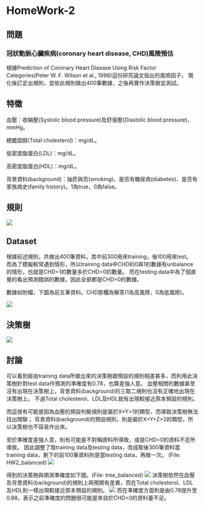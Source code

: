 # HomeWork-2

## 問題
### 冠狀動脈心臟疾病(coronary heart disease, CHD)風險預估

根據Prediction of Coronary Heart Disease Using Risk Factor Categories(Peter W. F. Wilson et al., 1998)這份研究論文指出的風險因子，
簡化後訂定出規則，並依此規則做出400筆數據，之後再實作決策樹並測試。

## 特徵

血壓：收縮壓(Systolic blood pressure)及舒張壓(Diastolic blood pressure)，mmHg。

總膽固醇(Total cholesterol)：mg/dL。

低密度脂蛋白(LDL)：mg/dL。

高密度脂蛋白(HDL)：mg/dL。

背景資料(background)：抽菸與否(smoking)、是否有糖尿病(diabetes)、是否有家族病史(family history)。1為true，0為false。

## 規則
![](https://imgur.com/HOzaw4g.png)

## Dataset
根據前述規則，共做出400筆資料，其中前300用來training，後100用來test。
而為了模擬較常遇到情形，所以training data中CHD的0與1的數據有unbalance的情形，也就是CHD=1的數量多於CHD=0的數量。
而在testing data中為了個直覺的看出預測錯誤的數據，因此全部都是CHD=0的數據。

數據如附檔，下圖為前五筆資料。CHD那欄為解答(1為高風險，0為低風險)。

![](https://imgur.com/NNNcjQA.png)

## 決策樹
![](https://imgur.com/Sph4Tny.png)

## 討論
可以看到經由training data所做出來的決策樹跟預設的規則相差甚多，而利用此決策樹針對test data作預測的準確度有0.78，也算差強人意。
血壓相關的數據甚至沒有出現在決策樹上，背景資料(background)的三取二規則也沒有正確地出現在決策樹上。
不過Total cholesterol、LDL及HDL就有出現較接近原本預設的規則。

而這很有可能是因為血壓的預設判斷規則是屬於X+Y>1的類型，而導致決策樹無法找出關聯；
背景資料(background)的預設規則，則是屬於X+Y+Z>2的類型，所以決策樹也不容易作出來。

至於準確度差強人意，則有可能是不對稱資料所導致，或是CHD=0的資料不足所導致。
因此調整了取training data及testing data，改成取後300筆資料當training data，剩下的前100筆資料則是當testing data，再做一次。
(File: HW2_balanced)
![](https://imgur.com/7uYt9cX.png)

得到的決策樹與預測準確度如下圖。(File: tree_balanced) 
![](https://imgur.com/ZFrdRc1.png)
決策樹依然在血壓及背景資料(background)的規則上與預期有差異，而在Total cholesterol、LDL及HDL則一樣出現較接近原本預設的規則。
![](https://imgur.com/mBw5Oge.png)
而在準確度方面則是由0.78提升至0.88，表示之前準確度的問題很可能是來自於CHD=0的資料量不足。
